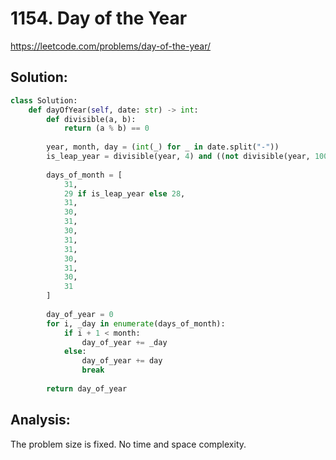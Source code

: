 # 1154. Day of the Year

https://leetcode.com/problems/day-of-the-year/

## Solution:

```python
class Solution:
    def dayOfYear(self, date: str) -> int:
        def divisible(a, b):
            return (a % b) == 0
        
        year, month, day = (int(_) for _ in date.split("-"))
        is_leap_year = divisible(year, 4) and ((not divisible(year, 100)) or divisible(year, 400))
        
        days_of_month = [
            31, 
            29 if is_leap_year else 28,
            31,
            30,
            31,
            30,
            31,
            31,
            30,
            31,
            30,
            31
        ]
        
        day_of_year = 0
        for i, _day in enumerate(days_of_month):
            if i + 1 < month:
                day_of_year += _day
            else:
                day_of_year += day
                break
                
        return day_of_year
```

## Analysis:

The problem size is fixed. No time and space complexity.
